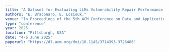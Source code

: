 ```yaml
---
title: "A Dataset for Evaluating LLMs Vulnerability Repair Performance in Android Applications."
authors: "E. Braconaro, E. Losiouk."
venue: "In Proceedings of the 5th ACM Conference on Data and Application Security and Privacy (CODASPY 2025)"
type: "conference"
year: 2025
location: "Pittsburgh, USA"
date: "4-6 June 2025"
paperurl: "https://dl.acm.org/doi/10.1145/3714393.3726486"
---
```


